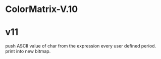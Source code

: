 ColorMatrix-V.10
================

v11
===============
push ASCII value of char from the expression every user defined period.
print into new bitmap.
